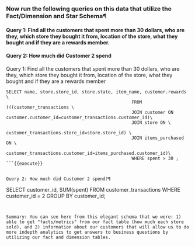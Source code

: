 ### Now run the following queries on this data that utilize the Fact/Dimension and Star Schema¶

#### Query 1: Find all the customers that spent more than 30 dollars, who are they, which store they bought it from, location of the store, what they bought and if they are a rewards member.
#### Query 2: How much did Customer 2 spend

Query 1: Find all the customers that spent more than 30 dollars, who are they, which store they bought it from, location of the store, what they bought and if they are a rewards member

```
SELECT name, store.store_id, store.state, item_name, customer.rewards \
                                                FROM (((customer_transactions \
                                                JOIN customer ON customer.customer_id=customer_transactions.customer_id)\
                                                JOIN store ON \
                                                customer_transactions.store_id=store.store_id) \
                                                JOIN items_purchased ON \
                                                customer_transactions.customer_id=items_purchased.customer_id)\
                                                WHERE spent > 30 ;
```{{execute}}


Query 2: How much did Customer 2 spend?¶
```
SELECT customer_id, SUM(spent) FROM customer_transactions WHERE customer_id = 2 GROUP BY customer_id;
```{{execute}}


Summary: You can see here from this elegant schema that we were: 1) able to get "facts/metrics" from our fact table (how much each store sold), and 2) information about our customers that will allow us to do more indepth analytics to get answers to business questions by utilizing our fact and dimension tables.
